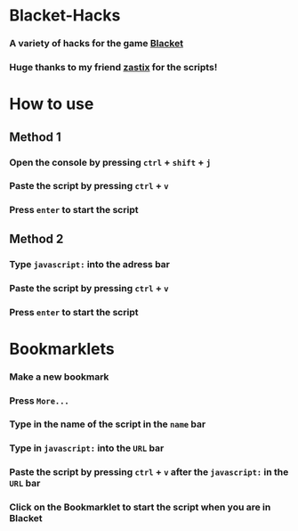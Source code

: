 # Blacket-Hacks
### A variety of hacks for the game [Blacket](https://blacket.org/)
### Huge thanks to my friend [zastix](https://github.com/ZasticBradyn) for the scripts!
# How to use
## Method 1
### Open the console by pressing `ctrl` + `shift` + `j`
### Paste the script by pressing `ctrl` + `v`
### Press `enter` to start the script
## Method 2
### Type `javascript:` into the adress bar
### Paste the script by pressing `ctrl` + `v`
### Press `enter` to start the script
# Bookmarklets
### Make a new bookmark
### Press `More...`
### Type in the name of the script in the `name` bar
### Type in `javascript:` into the `URL` bar
### Paste the script by pressing `ctrl` + `v` after the `javascript:` in the `URL` bar
### Click on the Bookmarklet to start the script when you are in Blacket

